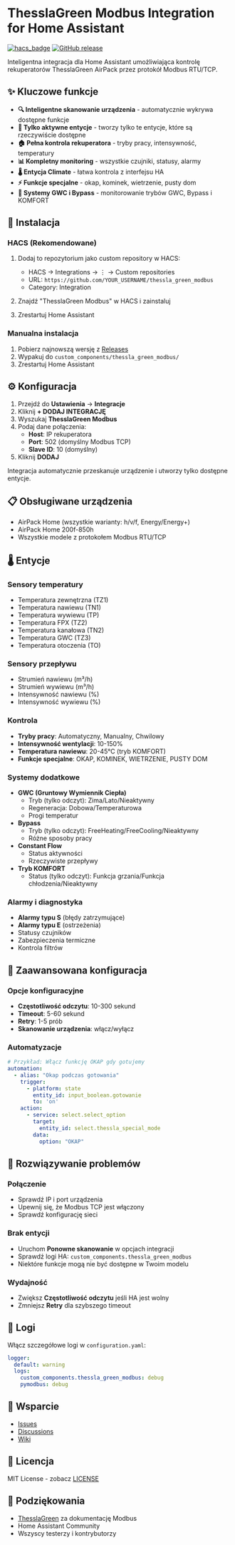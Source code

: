 # ThesslaGreen Modbus Integration for Home Assistant

[![hacs_badge](https://img.shields.io/badge/HACS-Custom-orange.svg)](https://github.com/custom-components/hacs)
[![GitHub release](https://img.shields.io/github/release/YOUR_USERNAME/thessla_green_modbus.svg)](https://github.com/YOUR_USERNAME/thessla_green_modbus/releases)

Inteligentna integracja dla Home Assistant umożliwiająca kontrolę rekuperatorów ThesslaGreen AirPack przez protokół Modbus RTU/TCP.

## ✨ Kluczowe funkcje

- **🔍 Inteligentne skanowanie urządzenia** - automatycznie wykrywa dostępne funkcje
- **📱 Tylko aktywne entycje** - tworzy tylko te entycje, które są rzeczywiście dostępne
- **🏠 Pełna kontrola rekuperatora** - tryby pracy, intensywność, temperatury
- **📊 Kompletny monitoring** - wszystkie czujniki, statusy, alarmy
- **🌡️ Entycja Climate** - łatwa kontrola z interfejsu HA
- **⚡ Funkcje specjalne** - okap, kominek, wietrzenie, pusty dom
- **🌿 Systemy GWC i Bypass** - monitorowanie trybów GWC, Bypass i KOMFORT

## 🚀 Instalacja

### HACS (Rekomendowane)

1. Dodaj to repozytorium jako custom repository w HACS:
   - HACS → Integrations → ⋮ → Custom repositories
   - URL: `https://github.com/YOUR_USERNAME/thessla_green_modbus`
   - Category: Integration

2. Znajdź "ThesslaGreen Modbus" w HACS i zainstaluj

3. Zrestartuj Home Assistant

### Manualna instalacja

1. Pobierz najnowszą wersję z [Releases](https://github.com/YOUR_USERNAME/thessla_green_modbus/releases)
2. Wypakuj do `custom_components/thessla_green_modbus/`
3. Zrestartuj Home Assistant

## ⚙️ Konfiguracja

1. Przejdź do **Ustawienia** → **Integracje**
2. Kliknij **+ DODAJ INTEGRACJĘ**
3. Wyszukaj **ThesslaGreen Modbus**
4. Podaj dane połączenia:
   - **Host**: IP rekuperatora
   - **Port**: 502 (domyślny Modbus TCP)
   - **Slave ID**: 10 (domyślny)
5. Kliknij **DODAJ**

Integracja automatycznie przeskanuje urządzenie i utworzy tylko dostępne entycje.

## 📋 Obsługiwane urządzenia

- AirPack Home (wszystkie warianty: h/v/f, Energy/Energy+)
- AirPack Home 200f-850h
- Wszystkie modele z protokołem Modbus RTU/TCP

## 🌡️ Entycje

### Sensory temperatury
- Temperatura zewnętrzna (TZ1)
- Temperatura nawiewu (TN1)
- Temperatura wywiewu (TP)
- Temperatura FPX (TZ2)
- Temperatura kanałowa (TN2)
- Temperatura GWC (TZ3)
- Temperatura otoczenia (TO)

### Sensory przepływu
- Strumień nawiewu (m³/h)
- Strumień wywiewu (m³/h)
- Intensywność nawiewu (%)
- Intensywność wywiewu (%)

### Kontrola
- **Tryby pracy**: Automatyczny, Manualny, Chwilowy
- **Intensywność wentylacji**: 10-150%
- **Temperatura nawiewu**: 20-45°C (tryb KOMFORT)
- **Funkcje specjalne**: OKAP, KOMINEK, WIETRZENIE, PUSTY DOM

### Systemy dodatkowe
- **GWC (Gruntowy Wymiennik Ciepła)**
  - Tryb (tylko odczyt): Zima/Lato/Nieaktywny
  - Regeneracja: Dobowa/Temperaturowa
  - Progi temperatur
- **Bypass**
  - Tryb (tylko odczyt): FreeHeating/FreeCooling/Nieaktywny
  - Różne sposoby pracy
- **Constant Flow**
  - Status aktywności
  - Rzeczywiste przepływy
- **Tryb KOMFORT**
  - Status (tylko odczyt): Funkcja grzania/Funkcja chłodzenia/Nieaktywny

### Alarmy i diagnostyka
- **Alarmy typu S** (błędy zatrzymujące)
- **Alarmy typu E** (ostrzeżenia)
- Statusy czujników
- Zabezpieczenia termiczne
- Kontrola filtrów

## 🔧 Zaawansowana konfiguracja

### Opcje konfiguracyjne
- **Częstotliwość odczytu**: 10-300 sekund
- **Timeout**: 5-60 sekund
- **Retry**: 1-5 prób
- **Skanowanie urządzenia**: włącz/wyłącz

### Automatyzacje

```yaml
# Przykład: Włącz funkcję OKAP gdy gotujemy
automation:
  - alias: "Okap podczas gotowania"
    trigger:
      - platform: state
        entity_id: input_boolean.gotowanie
        to: 'on'
    action:
      - service: select.select_option
        target:
          entity_id: select.thessla_special_mode
        data:
          option: "OKAP"
```

## 🐛 Rozwiązywanie problemów

### Połączenie
- Sprawdź IP i port urządzenia
- Upewnij się, że Modbus TCP jest włączony
- Sprawdź konfigurację sieci

### Brak entycji
- Uruchom **Ponowne skanowanie** w opcjach integracji
- Sprawdź logi HA: `custom_components.thessla_green_modbus`
- Niektóre funkcje mogą nie być dostępne w Twoim modelu

### Wydajność
- Zwiększ **Częstotliwość odczytu** jeśli HA jest wolny
- Zmniejsz **Retry** dla szybszego timeout

## 📝 Logi

Włącz szczegółowe logi w `configuration.yaml`:

```yaml
logger:
  default: warning
  logs:
    custom_components.thessla_green_modbus: debug
    pymodbus: debug
```

## 🤝 Wsparcie

- [Issues](https://github.com/YOUR_USERNAME/thessla_green_modbus/issues)
- [Discussions](https://github.com/YOUR_USERNAME/thessla_green_modbus/discussions)
- [Wiki](https://github.com/YOUR_USERNAME/thessla_green_modbus/wiki)

## 📄 Licencja

MIT License - zobacz [LICENSE](LICENSE)

## 🙏 Podziękowania

- [ThesslaGreen](https://thesslagreen.com) za dokumentację Modbus
- Home Assistant Community
- Wszyscy testerzy i kontrybutorzy
